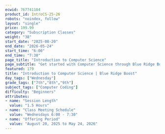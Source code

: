 ```yaml
---
ecwid: 767741104
product_id: IntroCS-25-26
robots: "noindex, follow"
layout: "single"
price: 199.99
category: "Subscription Classes"
weight: "38"
start_date: "2025-08-20"
end_date: "2026-05-24"
start_time: "6:00"
end_time: "7:30"
page_title: "Introduction to Computer Science"
page_subtitle: "Get started with Computer Science through Blue Ridge Boost and CodeHS!"
featured: 179
title: "Introduction to Computer Science | Blue Ridge Boost"
day_tags: ["Wednesday"]
grade_tags: ["7th","8th","9th"]
subject_tags: ["Computer Coding"]
difficulty: "Beginners"
attributes:
- name: "Session Length"
  value: "1.5 Hours"
- name: "Class Meeting Schedule"
  value: "Wednesdays 6:00 - 7:30"
- name: "Offering Period"
  value: "August 20, 2025 to May 24, 2026"
---
```

